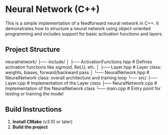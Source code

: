 # Neural Network (C++)

This is a simple implementation of a feedforward neural network in C++. It demonstrates how to structure a neural network using object-oriented programming and includes support for basic activation functions and layers.

## Project Structure

neuralnetwork/
├── include/
│ ├── ActivationFunctions.hpp # Defines activation functions like sigmoid, ReLU, etc.
│ ├── Layer.hpp # Layer class: weights, biases, forward/backward pass
│ └── NeuralNetwork.hpp # NeuralNetwork class: overall architecture and training loop
└── src/
├── Layer.cpp # Implementation of the Layer class
├── NeuralNetwork.cpp # Implementation of the NeuralNetwork class
└── main.cpp # Entry point for testing or training the model


## Build Instructions

1. **Install CMake** (v3.10 or later)
2. **Build the project**
